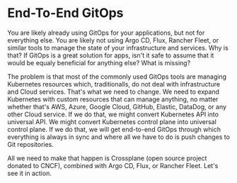 # End-To-End GitOps

You are likely already using GitOps for your applications, but not for everything else. You are likely not using Argo CD, Flux, Rancher Fleet, or similar tools to manage the state of your infrastructure and services. Why is that? If GitOps is a great solution for apps, isn't it safe to assume that it would be equaly beneficial for anything else? What is missing?

The problem is that most of the commonly used GitOps tools are managing Kubernetes resources which, traditionalls, do not deal with infrastructure and Cloud services. That's what we need to change. We need to expand Kubernetes with custom resources that can manage anything, no matter whether that's AWS, Azure, Google Cloud, GitHub, Elastic, DataDog, or any other Cloud service. If we do that, we might convert Kubernetes API into universal API. We might convert Kubernetes control plane into universal control plane. If we do that, we will get end-to-end GitOps through which everything is always in sync and where all we have to do is push changes to Git repositories.

All we need to make that happen is Crossplane (open source project donated to CNCF), combined with Argo CD, Flux, or Rancher Fleet. Let's see it in action.